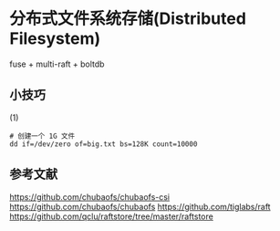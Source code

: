 

# 分布式文件系统存储(Distributed Filesystem)
fuse + multi-raft + boltdb



## 小技巧
(1)
```shell
# 创建一个 1G 文件
dd if=/dev/zero of=big.txt bs=128K count=10000
```


## 参考文献
https://github.com/chubaofs/chubaofs-csi
https://github.com/chubaofs/chubaofs
https://github.com/tiglabs/raft
https://github.com/qclu/raftstore/tree/master/raftstore



